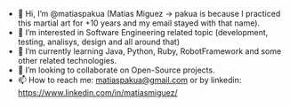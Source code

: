 - 👋 Hi, I’m @matiaspakua (Matias Miguez -> pakua is because I practiced this martial art for +10 years and my email stayed with that name).
- 👀 I’m interested in Software Engineering related topic (development, testing, analisys, design and all around that)
- 🌱 I’m currently learning Java, Python, Ruby, RobotFramework and some other related technologies.
- 💞️ I’m looking to collaborate on Open-Source projects.
- 📫 How to reach me: matiaspakua@gmail.com or by linkedin: https://www.linkedin.com/in/matiasmiguez/

<!---
matiaspakua/matiaspakua is a ✨ special ✨ repository because its `README.md` (this file) appears on your GitHub profile.
You can click the Preview link to take a look at your changes.
--->
